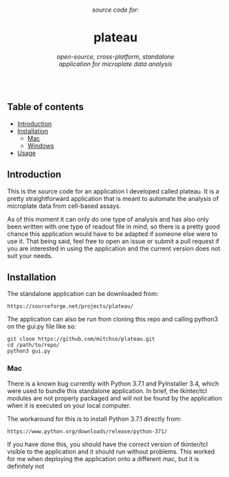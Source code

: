<p align="center">
<h6 align="center">source code for:</h6>
<h1 align="center">plateau</h1>
<h6 align="center"> open-source, cross-platform, standalone <br> application for microplate data analysis</h6>
</p>
<br>

## Table of contents
- [Introduction](#introduction)
- [Installation](#installation)
    - [Mac](#mac)
    - [Windows](#windows)
- [Usage](#usage)


## Introduction
This is the source code for an application I developed called plateau. It is a pretty straightforward application that is meant to automate the analysis of microplate data from cell-based assays.

As of this moment it can only do one type of analysis and has also only been written with one type of readout file in mind, so there is a pretty good chance this application would have to be adapted if someone else were to use it. That being said, feel free to open an issue or submit a pull request if you are interested in using the application and the current version does not suit your needs.

## Installation

The standalone application can be downloaded from:

```
https://sourceforge.net/projects/plateau/
```

The application can also be run from cloning this repo and calling python3 on the gui.py file like so:

```
git clone https://github.com/mitchso/plateau.git
cd /path/to/repo/
python3 gui.py

```

### Mac
There is a known bug currently with Python 3.7.1 and PyInstaller 3.4, which were used to bundle this standalone application.
In brief, the tkinter/tcl modules are not properly packaged and will not be found by the application when it is executed on your local computer.

The workaround for this is to install Python 3.7.1 directly from:

```
https://www.python.org/downloads/release/python-371/
```
If you have done this, you should have the correct version of tkinter/tcl visible to the application and it should run without problems. This worked for me when deploying the application onto a different mac, but it is definitely not 
